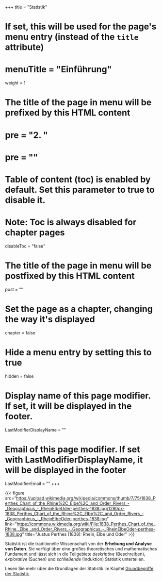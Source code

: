 +++
title = "Statistik"
# If set, this will be used for the page's menu entry (instead of the `title` attribute)
# menuTitle = "Einführung"
weight = 1
# The title of the page in menu will be prefixed by this HTML content
# pre = "<b>2. </b>"
# pre = "<i class='fab fa-github'></i>"
# Table of content (toc) is enabled by default. Set this parameter to true to disable it.
# Note: Toc is always disabled for chapter pages
disableToc = "false"

# The title of the page in menu will be postfixed by this HTML content
post = ""
# Set the page as a chapter, changing the way it's displayed
chapter = false
# Hide a menu entry by setting this to true
hidden = false
# Display name of this page modifier. If set, it will be displayed in the footer.
LastModifierDisplayName = ""
# Email of this page modifier. If set with LastModifierDisplayName, it will be displayed in the footer
LastModifierEmail = ""
+++

{{< figure src="https://upload.wikimedia.org/wikipedia/commons/thumb/7/75/1838_Perthes_Chart_of_the_Rhine%2C_Elbe%2C_and_Order_Rivers_-_Geographicus_-_RheinElbeOder-perthes-1838.jpg/1280px-1838_Perthes_Chart_of_the_Rhine%2C_Elbe%2C_and_Order_Rivers_-_Geographicus_-_RheinElbeOder-perthes-1838.jpg"
link="https://commons.wikimedia.org/wiki/File:1838_Perthes_Chart_of_the_Rhine,_Elbe,_and_Order_Rivers_-_Geographicus_-_RheinElbeOder-perthes-1838.jpg"
title="Justus Perthes (1838): Rhein, Elbe und Oder" >}}

Statistik ist die traditionelle Wissenschaft von der **Erhebung und Analyse von Daten**. Sie verfügt über eine großes theoretisches und mathematisches Fundament und lässt sich in die Teilgebiete *deskriptive* (Beschreiben), *explorative* (Suchen) und *schließende* (Induktion) Statistik unterteilen.



Lesen Sie mehr über die Grundlagen der Statistik im Kapitel [Grundbegriffe der Statistik](/data-librarian/basics/basic_terms/).
